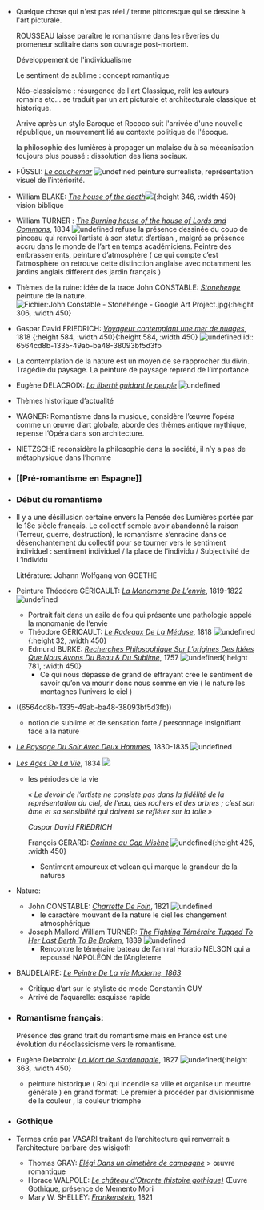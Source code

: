- Quelque chose qui n'est pas réel / terme pittoresque qui se dessine à l'art picturale.
  
  ROUSSEAU laisse paraître le romantisme dans les rêveries du promeneur solitaire dans son ouvrage post-mortem.
  
  Développement de l'individualisme
  
  Le sentiment de sublime : concept romantique
  
  Néo-classicisme : résurgence de l'art Classique,  relit les auteurs romains etc... se traduit par un art picturale et architecturale classique et historique.
  
  Arrive après un style Baroque et Rococo suit l'arrivée d'une nouvelle république, un mouvement lié au contexte politique de l'époque.
  
  la philosophie des lumières à propager un malaise du à sa mécanisation toujours plus poussé : dissolution des liens sociaux.
- FÜSSLI: [*Le cauchemar*](https://fr.wikipedia.org/wiki/Le_Cauchemar_\(Füssli,_1781\)) ![undefined](https://upload.wikimedia.org/wikipedia/commons/thumb/5/56/John_Henry_Fuseli_-_The_Nightmare.JPG/1024px-John_Henry_Fuseli_-_The_Nightmare.JPG) peinture surréaliste, représentation visuel de l’intériorité.
- William BLAKE: [*The house of the death*](https://www.tate.org.uk/art/artworks/blake-the-house-of-death-n05060)![](https://www.tate.org.uk/static/images/placeholder/placeholder-4x3.b312143b17e7.gif){:height 346, :width 450} vision biblique
- William TURNER : [*The Burning house of the house of Lords and Commons*](https://en.wikipedia.org/wiki/The_Burning_of_the_Houses_of_Lords_and_Commons), 1834 ![undefined](https://upload.wikimedia.org/wikipedia/commons/thumb/c/c3/Joseph_Mallord_William_Turner%2C_English_-_The_Burning_of_the_Houses_of_Lords_and_Commons%2C_October_16%2C_1834_-_Google_Art_Project.jpg/1024px-Joseph_Mallord_William_Turner%2C_English_-_The_Burning_of_the_Houses_of_Lords_and_Commons%2C_October_16%2C_1834_-_Google_Art_Project.jpg) refuse la présence dessinée du coup de pinceau qui renvoi l’artiste à son statut d’artisan , malgré sa présence accru dans le monde de l’art en temps académiciens. Peintre des embrassements, peinture d’atmosphère ( ce qui compte c’est l’atmosphère on retrouve cette distinction anglaise avec notamment les jardins anglais diffèrent des jardin français )
- Thèmes de la ruine: idée de la trace John CONSTABLE: [*Stonehenge*](https://fr.m.wikipedia.org/wiki/Fichier:John_Constable_-_Stonehenge_-_Google_Art_Project.jpg) peinture de la nature. ![Fichier:John Constable - Stonehenge - Google Art Project.jpg](https://upload.wikimedia.org/wikipedia/commons/thumb/6/62/John_Constable_-_Stonehenge_-_Google_Art_Project.jpg/800px-John_Constable_-_Stonehenge_-_Google_Art_Project.jpg){:height 306, :width 450}
- Gaspar David FRIEDRICH: [*Voyageur contemplant une mer de nuages*](https://fr.wikipedia.org/wiki/Le_Voyageur_contemplant_une_mer_de_nuages), 1818 {:height 584, :width 450}{:height 584, :width 450} ![undefined](https://upload.wikimedia.org/wikipedia/commons/thumb/b/b9/Caspar_David_Friedrich_-_Wanderer_above_the_sea_of_fog.jpg/800px-Caspar_David_Friedrich_-_Wanderer_above_the_sea_of_fog.jpg)
  id:: 6564cd8b-1335-49ab-ba48-38093bf5d3fb
- La contemplation de la nature est un moyen de se rapprocher du divin. Tragédie du paysage. La peinture de paysage reprend de l’importance
- Eugène DELACROIX: [*La liberté guidant le peuple*](https://fr.wikipedia.org/wiki/La_Liberté_guidant_le_peuple) ![undefined](https://upload.wikimedia.org/wikipedia/commons/thumb/5/5d/Eug%C3%A8ne_Delacroix_-_Le_28_Juillet._La_Libert%C3%A9_guidant_le_peuple.jpg/1024px-Eug%C3%A8ne_Delacroix_-_Le_28_Juillet._La_Libert%C3%A9_guidant_le_peuple.jpg)
- Thèmes historique d’actualité
- WAGNER: Romantisme dans la musique, considère l’œuvre l’opéra comme un œuvre d’art globale, aborde des thèmes antique mythique, repense l’Opéra dans son architecture.
- NIETZSCHE reconsidère la philosophie dans la société, il n’y a pas de métaphysique dans l’homme
- ### [[Pré-romantisme en Espagne]]
- ### Début du romantisme
- Il y a une désillusion certaine envers la Pensée des Lumières portée par le 18e siècle français. Le collectif semble avoir abandonné la raison (Terreur, guerre, destruction), le romantisme s’enracine dans ce désenchantement du collectif pour se tourner vers le sentiment individuel : sentiment individuel / la place de l’individu / Subjectivité de L’individu
  
  Littérature: Johann Wolfgang von GOETHE
- Peinture Théodore GÉRICAULT: [*La Monomane De L’envie*](https://fr.wikipedia.org/wiki/La_Monomane_de_l%27envie), 1819-1822 ![undefined](https://upload.wikimedia.org/wikipedia/commons/thumb/5/5f/La_monomane_de_l_envie_Gericault.jpg/800px-La_monomane_de_l_envie_Gericault.jpg)
	- Portrait fait dans un asile de fou qui présente une pathologie appelé la monomanie de l’envie
	- Théodore GÉRICAULT: [*Le Radeaux De La Méduse*](https://fr.wikipedia.org/wiki/Le_Radeau_de_La_Méduse), 1818 ![undefined](https://upload.wikimedia.org/wikipedia/commons/thumb/1/15/JEAN_LOUIS_TH%C3%89ODORE_G%C3%89RICAULT_-_La_Balsa_de_la_Medusa_%28Museo_del_Louvre%2C_1818-19%29.jpg/1024px-JEAN_LOUIS_TH%C3%89ODORE_G%C3%89RICAULT_-_La_Balsa_de_la_Medusa_%28Museo_del_Louvre%2C_1818-19%29.jpg){:height 32, :width 450}
	- Edmund BURKE: [*Recherches Philosophique Sur L’origines Des Idées Que Nous Avons Du Beau & Du Sublime*](https://fr.wikipedia.org/wiki/Recherche_philosophique_sur_l%27origine_de_nos_idées_du_sublime_et_du_beau#:~:text=La%20Recherche%20philosophique%20sur%20l,Burke%20et%20publié%20en%201757.), 1757 ![undefined](https://upload.wikimedia.org/wikipedia/commons/1/17/A_philosophical_enquiry_into_the_origin_of_our_ideas_of_the_sublime_and_beautiful.jpg){:height 781, :width 450}
		- Ce qui nous dépasse de grand de effrayant crée le sentiment de savoir qu’on va mourir donc nous somme en vie ( le nature les montagnes l’univers le ciel )
- ((6564cd8b-1335-49ab-ba48-38093bf5d3fb))
	- notion de sublime et de sensation forte / personnage insignifiant face a la nature
- [*Le Paysage Du Soir Avec Deux Hommes*](https://fr.wikipedia.org/wiki/Paysage_du_soir_avec_deux_hommes#:~:text=Paysage%20du%20soir%20avec%20deux%20hommes%20\(Abendlandschaft%20mit%20zwei%20Männern,'Ermitage%20à%20Saint%2DPétersbourg.), 1830-1835 ![undefined](https://upload.wikimedia.org/wikipedia/commons/thumb/4/4b/Sunset_by_Caspar_David_Friedrich.jpg/1024px-Sunset_by_Caspar_David_Friedrich.jpg)
- [*Les Ages De La Vie*](https://fr.wikipedia.org/wiki/Les_Âges_de_la_vie), 1834 ![](https://upload.wikimedia.org/wikipedia/commons/thumb/5/5c/Caspar_David_Friedrich_013.jpg/260px-Caspar_David_Friedrich_013.jpg)
	- les périodes de la vie
	  
	  *« Le devoir de l’artiste ne consiste pas dans la fidélité de la représentation du ciel, de l’eau, des rochers et des arbres ; c’est son âme et sa sensibilité qui doivent se refléter sur la toile »*
	  
	  *Caspar David FRIEDRICH*
	  
	  François GÉRARD: [*Corinne au Cap Misène*](https://fr.wikipedia.org/wiki/Corinne_au_cap_Misène) ![undefined](https://upload.wikimedia.org/wikipedia/commons/thumb/0/00/Corinne_au_Cap_Mis%C3%A8ne_-_Francois_G%C3%A9rard.jpg/1024px-Corinne_au_Cap_Mis%C3%A8ne_-_Francois_G%C3%A9rard.jpg){:height 425, :width 450}
		- Sentiment amoureux et volcan qui marque la grandeur de la natures
- Nature:
	- John CONSTABLE: [*Charrette De Foin*](https://fr.wikipedia.org/wiki/La_Charrette_de_foin), 1821 ![undefined](https://upload.wikimedia.org/wikipedia/commons/thumb/d/d9/John_Constable_The_Hay_Wain.jpg/1024px-John_Constable_The_Hay_Wain.jpg)
		- le caractère mouvant de la nature le ciel les changement atmosphérique
	- Joseph Mallord William TURNER: [*The Fighting Téméraire Tugged To Her Last Berth To Be Broken*](https://en.wikipedia.org/wiki/The_Fighting_Temeraire), 1839 ![undefined](https://upload.wikimedia.org/wikipedia/commons/thumb/3/30/The_Fighting_Temeraire%2C_JMW_Turner%2C_National_Gallery.jpg/1024px-The_Fighting_Temeraire%2C_JMW_Turner%2C_National_Gallery.jpg)
		- Rencontre le téméraire bateau de l’amiral Horatio NELSON qui a repoussé NAPOLÉON de l’Angleterre
- BAUDELAIRE: [*Le Peintre De  La vie Moderne, 1863*](https://fr.wikipedia.org/wiki/Le_Peintre_de_la_vie_moderne)
	- Critique d’art sur le styliste de mode Constantin GUY
	- Arrivé de l’aquarelle: esquisse rapide
- ### Romantisme français:
  Présence des grand trait du romantisme mais en France est une évolution du néoclassicisme  vers le romantisme.
- Eugène Delacroix: [*La Mort de Sardanapale*](https://fr.wikipedia.org/wiki/La_Mort_de_Sardanapale), 1827 ![undefined](https://upload.wikimedia.org/wikipedia/commons/thumb/6/66/Eug%C3%A8ne_Delacroix_-_The_Death_of_Sardanapalus_-_WGA6173.jpg/1024px-Eug%C3%A8ne_Delacroix_-_The_Death_of_Sardanapalus_-_WGA6173.jpg){:height 363, :width 450}
	- peinture historique ( Roi qui incendie sa ville et organise un meurtre générale )  en grand format: Le premier à procéder par divisionnisme de la couleur , la couleur triomphe
- ### Gothique
- Termes crée par VASARI traitant de l’architecture qui renverrait a l’architecture barbare des wisigoth
	- Thomas GRAY: [*Élégi Dans un cimetière de campagne*](https://fr.wikipedia.org/wiki/Élégie_écrite_dans_un_cimetière_de_campagne#:~:text=Élégie%20écrite%20dans%20un%20cimetière%20de%20campagne%20est%20un%20poème,de%20l'écrivain%20Richard%20Bentley.) > œuvre romantique
	- Horace WALPOLE: [*Le château d’Otrante (histoire gothique)*](https://fr.wikipedia.org/wiki/Le_Château_d%27Otrante) Œuvre Gothique, présence de Memento Mori
	- Mary W. SHELLEY: [*Frankenstein*](https://fr.wikipedia.org/wiki/Frankenstein_ou_le_Prométhée_moderne), 1821
